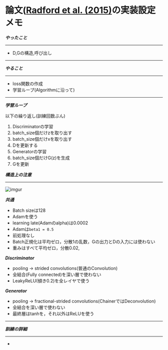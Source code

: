 # 論文([Radford et al. (2015)](https://arxiv.org/pdf/1511.06434.pdf)の実装設定メモ


***やったこと***
***
 * D,Gの構造,呼び出し
***
***やること***
***
 * loss関数の作成
 * 学習ループ(Algorithmに沿って)
***

***学習ループ***

以下の繰り返し(訓練回数ぶん)
1. Discriminatorの学習
  1. batch_size個だけzを取り出す
  2. batch_size個だけxを取り出す
  3. Dを更新する
2. Generatorの学習
  1. batch_size個だけG(z)を生成
  2. Gを更新


***構造上の注意***
***
![imgur](https://i.imgur.com/zz8CuoI.png "Generatorの図解")  

***共通***
  * Batch sizeは128
  * Adamを使う
  * learning late(Adamのalpha)は0.0002
  * Adamは`beta1 = 0.5`
  * 前処理なし
  * Batch正規化は平均ゼロ，分散1の乱数，Gの出力とDの入力には使わない
  * 重みはすべて平均ゼロ，分散0.02,


***Discriminator***
  * pooling → strided convolutions(普通のConvolution)
  * 全結合(Fully connected)を深い層で使わない
  * LeakyReLU(傾き0.2)を全レイヤで使う

***Generator***
  - pooling → fractional-strided convolutions(ChainerではDeconvolution)
  - 全結合を深い層で使わない
  - 最終層はtanhを，それ以外はReLUを使う

***

***訓練の詳細***

***
  -

